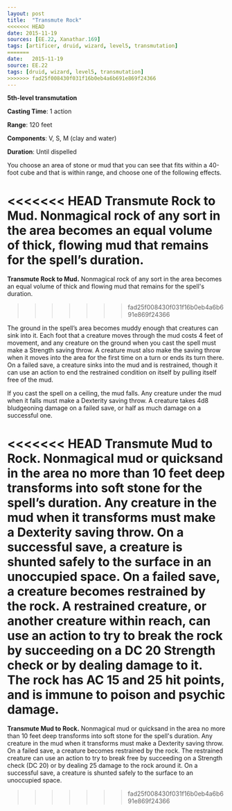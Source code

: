 ```yaml
---
layout: post
title:  "Transmute Rock"
<<<<<<< HEAD
date: 2015-11-19
sources: [EE.22, Xanathar.169]
tags: [artificer, druid, wizard, level5, transmutation]
=======
date:   2015-11-19
source: EE.22
tags: [druid, wizard, level5, transmutation]
>>>>>>> fad25f008430f031f16b0eb4a6b691e869f24366
---
```


**5th-level transmutation**

**Casting Time**: 1 action

**Range**: 120 feet

**Components**: V, S, M (clay and water)

**Duration**: Until dispelled

You choose an area of stone or mud that you can see that fits within a 40-foot cube and that is within range, and choose one of the following effects.

<<<<<<< HEAD
**Transmute Rock to Mud.** Nonmagical rock of any sort in the area becomes an equal volume of thick, flowing mud that remains for the spell’s duration.
=======
**Transmute Rock to Mud.** Nonmagical rock of any sort in the area becomes an equal volume of thick and flowing mud that remains for the spell's duration.
>>>>>>> fad25f008430f031f16b0eb4a6b691e869f24366

The ground in the spell’s area becomes muddy enough that creatures can sink into it. Each foot that a creature moves through the mud costs 4 feet of movement, and any creature on the ground when you cast the spell must make a Strength saving throw. A creature must also make the saving throw when it moves into the area for the first time on a turn or ends its turn there. On a failed save, a creature sinks into the mud and is restrained, though it can use an action to end the restrained condition on itself by pulling itself free of the mud.

If you cast the spell on a ceiling, the mud falls. Any creature under the mud when it falls must make a Dexterity saving throw. A creature takes 4d8 bludgeoning damage on a failed save, or half as much damage on a successful one.

<<<<<<< HEAD
**Transmute Mud to Rock.** Nonmagical mud or quicksand in the area no more than 10 feet deep transforms into soft stone for the spell’s duration. Any creature in the mud when it transforms must make a Dexterity saving throw. On a successful save, a creature is shunted safely to the surface in an unoccupied space. On a failed save, a creature becomes restrained by the rock. A restrained creature, or another creature within reach, can use an action to try to break the rock by succeeding on a DC 20 Strength check or by dealing damage to it. The rock has AC 15 and 25 hit points, and is immune to poison and psychic damage.
=======
**Transmute Mud to Rock.** Nonmagical mud or quicksand in the area no more than 10 feet deep transforms into soft stone for the spell's duration. Any creature in the mud when it transforms must make a Dexterity saving throw. On a failed save, a creature becomes restrained by the rock. The restrained creature can use an action to try to break free by succeeding on a Strength check (DC 20) or by dealing 25 damage to the rock around it. On a successful save, a creature is shunted safely to the surface to an unoccupied space.
>>>>>>> fad25f008430f031f16b0eb4a6b691e869f24366

